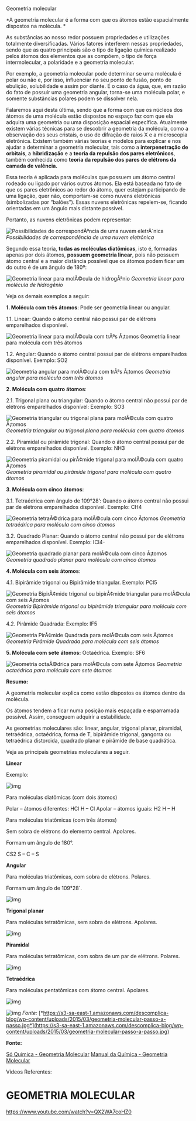 Geometria molecular

*A geometria molecular é a forma com que os átomos estão espacialmente dispostos na molécula.
*



As substâncias ao nosso redor possuem propriedades e utilizações totalmente diversificadas. Vários fatores interferem nessas propriedades, sendo que as quatro principais são o tipo de ligação química realizado pelos átomos dos elementos que as compõem, o tipo de força intermolecular, a polaridade e a geometria molecular.

Por exemplo, a geometria molecular pode determinar se uma molécula é polar ou não e, por isso, influenciar no seu ponto de fusão, ponto de ebulição, solubilidade e assim por diante. É o caso da água, que, em razão do fato de possuir uma geometria angular, torna-se uma molécula polar, e somente substâncias polares podem se dissolver nela.

Falaremos aqui desta última, sendo que a forma com que os núcleos dos átomos de uma molécula estão dispostos no espaço faz com que ela adquira uma geometria ou uma disposição espacial específica. Atualmente existem várias técnicas para se descobrir a geometria da molécula, como a observação dos seus cristais, o uso de difração de raios X e a microscopia eletrônica. Existem também várias teorias e modelos para explicar e nos ajudar a determinar a geometria molecular, tais como a **interpenetração de orbitais**, a **hibridização** e a **teoria da repulsão dos pares eletrônicos**, também conhecida como **teoria da repulsão dos pares de elétrons da camada de valência.**

Essa teoria é aplicada para moléculas que possuem um átomo central rodeado ou ligado por vários outros átomos. Ela está baseada no fato de que os pares eletrônicos ao redor do átomo, quer estejam participando de uma ligação, quer não, comportam-se como nuvens eletrônicas (simbolizadas por “balões”). Essas nuvens eletrônicas repelem-se, ficando orientadas em um ângulo mais distante possível.

Portanto, as nuvens eletrônicas podem representar:

![Possibilidades de correspondÃªncia de uma nuvem eletrÃ´nica](https://static.planejativo.com/uploads/novas/c1cadbf5f5091be625d1cb0cefbeb730.jpg)
*Possibilidades de correspondência de uma nuvem eletrônica*

Segundo essa teoria, **todas as moléculas diatômicas**, isto é, formadas apenas por dois átomos, **possuem geometria linear**, pois não possuem átomo central e a maior distância possível que os átomos podem ficar um do outro é de um ângulo de 180º:

![Geometria linear para molÃ©cula de hidrogÃªnio](https://static.planejativo.com/uploads/novas/29a8d0e4c3a16eb139d86a1f9348dcd3.jpg)
*Geometria linear para molécula de hidrogênio*

Veja os demais exemplos a seguir:

**1. Molécula com** **três** **átomos**: Pode ser geometria linear ou angular.

1.1. Linear: Quando o átomo central não possui par de elétrons emparelhados disponível.

![Geometria linear para molÃ©cula com trÃªs Ã¡tomos](https://static.planejativo.com/uploads/novas/59ae7c0028488a6b9110485bd23ce204.jpg)
Geometria linear para molécula com três átomos

1.2. Angular: Quando o átomo central possui par de elétrons emparelhados disponível. Exemplo: SO2

![Geometria angular para molÃ©cula com trÃªs Ã¡tomos](https://static.planejativo.com/uploads/novas/a95c444276ed3000f19948383001baf0.jpg)
*Geometria angular para molécula com três átomos*

**2. Molécula com** **quatro** **átomos**:

2.1. Trigonal plana ou triangular: Quando o átomo central não possui par de elétrons emparelhados disponível: Exemplo: SO3

![Geometria triangular ou trigonal plana para molÃ©cula com quatro Ã¡tomos](https://static.planejativo.com/uploads/novas/4442720d30473e882eb0d1d6f0b949f7.jpg)
*Geometria triangular ou trigonal plana para molécula com quatro átomos*

2.2. Piramidal ou pirâmide trigonal: Quando o átomo central possui par de elétrons emparelhados disponível. Exemplo: NH3

![Geometria piramidal ou pirÃ¢mide trigonal para molÃ©cula com quatro Ã¡tomos](https://static.planejativo.com/uploads/novas/906f243830969895375c80b657f8fb15.jpg)
*Geometria piramidal ou pirâmide trigonal para molécula com quatro átomos*

**3. Molécula com** **cinco** **átomos**:

3.1. Tetraédrica com ângulo de 109°28’: Quando o átomo central não possui par de elétrons emparelhados disponível. Exemplo: CH4

![Geometria tetraÃ©drica para molÃ©cula com cinco Ã¡tomos](https://static.planejativo.com/uploads/novas/03f262a10a2ee2a2625b39558f3faac5.jpg)
*Geometria tetraédrica para molécula com cinco átomos*

3.2. Quadrado Planar: Quando o átomo central não possui par de elétrons emparelhados disponível. Exemplo: ICl4-

![Geometria quadrado planar para molÃ©cula com cinco Ã¡tomos](https://static.planejativo.com/uploads/novas/f0f8265f59e0323bc94ec94afbe80e97.jpg)
*Geometria quadrado planar para molécula com cinco átomos*

**4. Molécula com** **seis** **átomos**:

4.1. Bipirâmide trigonal ou Bipirâmide triangular. Exemplo: PCl5

![Geometria BipirÃ¢mide trigonal ou bipirÃ¢mide triangular para molÃ©cula com seis Ã¡tomos](https://static.planejativo.com/uploads/novas/7d0da78cae1c119f9565d9c9455c5829.jpg)
*Geometria Bipirâmide trigonal ou bipirâmide triangular para molécula com seis átomos*

4.2. Pirâmide Quadrada: Exemplo: IF5

![Geometria PirÃ¢mide Quadrada para molÃ©cula com seis Ã¡tomos](https://static.planejativo.com/uploads/novas/eb71cf0724b58af063c6198f86adbbc8.jpg)
*Geometria Pirâmide Quadrada para molécula com seis átomos*

**5. Molécula com** **sete** **átomos:** Octaédrica. Exemplo: SF6

![Geometria octaÃ©drica para molÃ©cula com sete Ã¡tomos](https://static.planejativo.com/uploads/novas/1afcaa096f8c483e1a485af7f573ca27.jpg)
*Geometria octaédrica para molécula com sete átomos*





**Resumo:** 

A geometria molecular explica como estão dispostos os átomos dentro da molécula.

Os átomos tendem a ficar numa posição mais espaçada e esparramada possível. Assim, conseguem adquirir a estabilidade.

As geometrias moleculares são: linear, angular, trigonal planar, piramidal, tetraédrica, octaédrica, forma de T, bipirâmide trigonal, gangorra ou tetraédrica distorcida, quadrado planar e pirâmide de base quadrática.



Veja as principais geometrias moleculares a seguir.



**Linear**

Exemplo:

![img](https://www.soq.com.br/conteudos/em/ligacoesquimicas/linear.gif)

Para moléculas diatômicas (com dois átomos)

Polar – átomos diferentes: HCl  H – Cl
Apolar – átomos iguais: H2  H – H

Para moléculas triatômicas (com três átomos)

Sem sobra de elétrons do elemento central. Apolares.

Formam um ângulo de 180°.

CS2    S – C – S 

**Angular**

Para moléculas triatômicas, com sobra de elétrons. Polares.

Formam um ângulo de 109°28´.

![img](https://www.soq.com.br/conteudos/em/ligacoesquimicas/angular.gif)

**Trigonal planar**

Para moléculas tetratômicas, sem sobra de elétrons. Apolares.

![img](https://www.soq.com.br/conteudos/em/ligacoesquimicas/trigonal.gif)

**Piramidal**

Para moléculas tetratômicas, com sobra de um par de elétrons. Polares.

   ![img](https://www.soq.com.br/conteudos/em/ligacoesquimicas/piramidal.gif)

**Tetraédrica**

Para moléculas pentatômicas com átomo central. Apolares.

 ![img](https://www.soq.com.br/conteudos/em/ligacoesquimicas/tetra.gif)



![img](https://static.planejativo.com/uploads/novas/c56816adda7decf8fe5970f34ef8e268.png)  *Fonte:* [*https://s3-sa-east-1.amazonaws.com/descomplica-blog/wp-content/uploads/2015/03/geometria-molecular-passo-a-passo.jpg*](https://s3-sa-east-1.amazonaws.com/descomplica-blog/wp-content/uploads/2015/03/geometria-molecular-passo-a-passo.jpg)



**Fonte:**

[Só Química - Geometria Molecular](https://www.soq.com.br/conteudos/em/ligacoesquimicas/p6.php)
[Manual da Química - Geometria Molecular](https://www.manualdaquimica.com/quimica-geral/geometria-molecular.htm)

Vídeos Referentes:

# GEOMETRIA MOLECULAR

https://www.youtube.com/watch?v=QX2WA7coHZ0